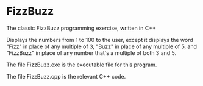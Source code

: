 # FizzBuzz
The classic FizzBuzz programming exercise, written in C++

Displays the numbers from 1 to 100 to the user, except it displays the word "Fizz" in place of any multiple of 3, "Buzz" in place of any multiple of 5, and "FizzBuzz" in place of any number that's a multiple of both 3 and 5.

The file FizzBuzz.exe is the executable file for this program.

The file FizzBuzz.cpp is the relevant C++ code.
